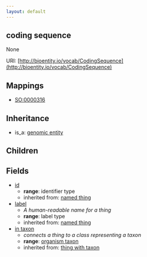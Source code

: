 ```yaml
---
layout: default
---
```


## coding sequence


None

URI: [http://bioentity.io/vocab/CodingSequence](http://bioentity.io/vocab/CodingSequence)
## Mappings

 * [SO:0000316](http://purl.obolibrary.org/obo/SO_0000316)

## Inheritance

 *  is_a: [genomic entity](GenomicEntity.html)

## Children



## Fields

 * [id](id.html)
    * __range__: identifier type
    * inherited from: [named thing](NamedThing.html)
 * [label](label.html)
    * _A human-readable name for a thing_
    * __range__: label type
    * inherited from: [named thing](NamedThing.html)
 * [in taxon](in_taxon.html)
    * _connects a thing to a class representing a taxon_
    * __range__: [organism taxon](OrganismTaxon.html)
    * inherited from: [thing with taxon](ThingWithTaxon.html)
